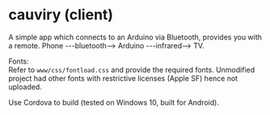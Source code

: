 # cauviry (client)
A simple app which connects to an Arduino via Bluetooth, provides you with a remote.
Phone ---bluetooth--> Arduino ---infrared--> TV.

Fonts: <br>
Refer to `www/css/fontload.css` and provide the required fonts.
Unmodified project had other fonts with restrictive licenses (Apple SF) hence not uploaded.

Use Cordova to build (tested on Windows 10, built for Android).
